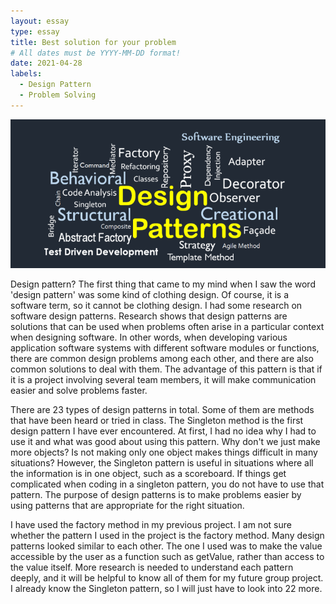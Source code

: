 ```yaml
---
layout: essay
type: essay
title: Best solution for your problem
# All dates must be YYYY-MM-DD format!
date: 2021-04-28
labels:
  - Design Pattern
  - Problem Solving
---
```

<div class="ui container">
  <div class="column">
    <img class="ui centered image" src="../images/design_pattern.png">
  </div> 
</div>

Design pattern? The first thing that came to my mind when I saw the word 'design pattern' was some kind of clothing design. Of course, it is a software term, so it cannot be clothing design. I had some research on software design patterns. Research shows that design patterns are solutions that can be used when problems often arise in a particular context when designing software. In other words, when developing various application software systems with different software modules or functions, there are common design problems among each other, and there are also common solutions to deal with them. The advantage of this pattern is that if it is a project involving several team members, it will make communication easier and solve problems faster. 
 
There are 23 types of design patterns in total. Some of them are methods that have been heard or tried in class. The Singleton method is the first design pattern I have ever encountered. At first, I had no idea why I had to use it and what was good about using this pattern. Why don't we just make more objects? Is not making only one object makes things difficult in many situations? However, the Singleton pattern is useful in situations where all the information is in one object, such as a scoreboard. If things get complicated when coding in a singleton pattern, you do not have to use that pattern. The purpose of design patterns is to make problems easier by using patterns that are appropriate for the right situation.
 
I have used the factory method in my previous project. I am not sure whether the pattern I used in the project is the factory method. Many design patterns looked similar to each other. The one I used was to make the value accessible by the user as a function such as getValue, rather than access to the value itself. More research is needed to understand each pattern deeply, and it will be helpful to know all of them for my future group project. I already know the Singleton pattern, so I will just have to look into 22 more.

